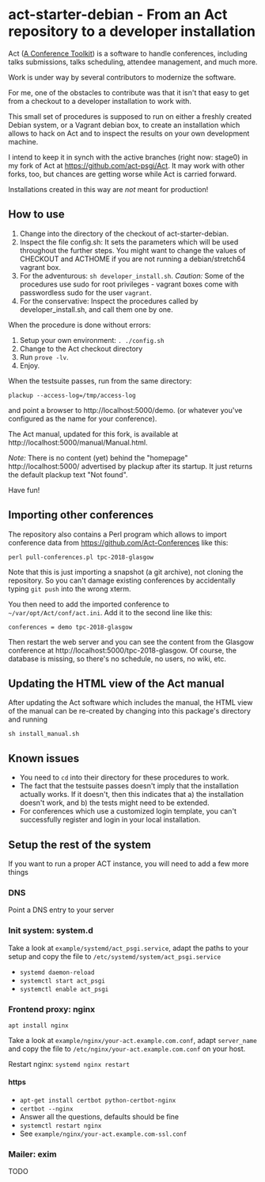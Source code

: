 # act-starter-debian - From an Act repository to a developer installation

Act ([A Conference Toolkit](http://act.mongueurs.net/)) is a software
to handle conferences, including talks submissions, talks scheduling,
attendee management, and much more.

Work is under way by several contributors to modernize the software.

For me, one of the obstacles to contribute was that it isn't that easy
to get from a checkout to a developer installation to work with.

This small set of procedures is supposed to run on either a freshly
created Debian system, or a Vagrant debian box, to create an
installation which allows to hack on Act and to inspect the results
on your own development machine.

I intend to keep it in synch with the active branches (right now:
stage0) in my fork of Act at https://github.com/act-psgi/Act.
It may work with other forks, too, but chances are getting worse
while Act is carried forward.

Installations created in this way are _not_ meant for production!

## How to use

1. Change into the directory of the checkout of act-starter-debian.
2. Inspect the file config.sh: It sets the parameters which will be
   used throughout the further steps.  You might want to change
   the values of CHECKOUT and ACTHOME if you are not running a
   debian/stretch64 vagrant box.
3. For the adventurous: `sh developer_install.sh`.  *Caution:* Some of
   the procedures use sudo for root privileges - vagrant boxes come
   with passwordless sudo for the user `vagrant`.
4. For the conservative: Inspect the procedures called by
   developer_install.sh, and call them one by one.

When the procedure is done without errors:
1. Setup your own environment: `. ./config.sh`
2. Change to the Act checkout directory
3. Run `prove -lv`.
3. Enjoy.

When the testsuite passes, run from the same directory:

  `plackup --access-log=/tmp/access-log`

and point a browser to http://localhost:5000/demo. (or whatever you've
configured as the name for your conference).

The Act manual, updated for this fork, is available at
http://localhost:5000/manual/Manual.html.

_Note:_ There is no content (yet) behind the "homepage"
http://localhost:5000/ advertised by plackup after its startup.  It just
returns the default plackup text "Not found".

Have fun!

## Importing other conferences

The repository also contains a Perl program which allows to import
conference data from https://github.com/Act-Conferences like this:

  `perl pull-conferences.pl tpc-2018-glasgow`

Note that this is just importing a snapshot (a git archive), not
cloning the repository.  So you can't damage existing conferences by
accidentally typing `git push` into the wrong xterm.

You then need to add the imported conference to
`~/var/opt/Act/conf/act.ini`.  Add it to the second line like this:

   `conferences = demo tpc-2018-glasgow`

Then restart the web server and you can see the content from the
Glasgow conference at http://localhost:5000/tpc-2018-glasgow.  Of
course, the database is missing, so there's no schedule, no users, no
wiki, etc.

## Updating the HTML view of the Act manual

After updating the Act software which includes the manual, the HTML
view of the manual can be re-created by changing into this package's
directory and running

   `sh install_manual.sh`

## Known issues

* You need to `cd` into their directory for these procedures to work.
* The fact that the testsuite passes doesn't imply that the
  installation actually works.  If it doesn't, then this indicates
  that a) the installation doesn't work, and b) the tests might need
  to be extended.
* For conferences which use a customized login template, you can't
  successfully register and login in your local installation.

## Setup the rest of the system

If you want to run a proper ACT instance, you will need to add a few more
things

### DNS

Point a DNS entry to your server

### Init system: system.d

Take a look at `example/systemd/act_psgi.service`, adapt the paths to your
setup and copy the file to `/etc/systemd/system/act_psgi.service`

* `systemd daemon-reload`
* `systemctl start act_psgi`
* `systemctl enable act_psgi`

### Frontend proxy: nginx

`apt install nginx`

Take a look at `example/nginx/your-act.example.com.conf`, adapt `server_name`
and copy the file to `/etc/nginx/your-act.example.com.conf` on your host.

Restart nginx: `systemd nginx restart`

#### https

* `apt-get install certbot python-certbot-nginx`
* `certbot --nginx`
* Answer all the questions, defaults should be fine
* `systemctl restart nginx`
* See `example/nginx/your-act.example.com-ssl.conf`

### Mailer: exim

TODO

